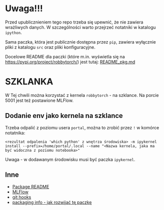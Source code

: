 # Uwaga!!!

Przed upublicznieniem tego repo trzeba się upewnić, że nie zawiera wrażliwych danych. W szczególności warto przejrzeć notatniki w katalogu `ipython`.

Sama paczka, która jest publicznie dostępna przez `pip`, zawiera wyłącznie pliki z katalogu `src` oraz pliki konfiguracyjne.

Docelowe README dla paczki (które m.in. wyświetla się na https://pypi.org/project/robbytorch/) jest tutaj: [README_pkg.md](README_pkg.md)

# SZKLANKA

W Tej chwili można korzystać z kernela `robbytorch` - na szklance. Na porcie 5001 jest też postawione MLFlow.

## Dodanie env jako kernela na szklance

Trzeba odpalić z poziomu usera `portal`, można to zrobić przez `!` w komórce notatnika:
```
<rezultat odpalenia 'which python' z wnętrza środowiska> -m ipykernel install --prefix=/home/portal/.local --name "<Nazwa kernela, jaka ma być widoczna z poziomu notebooka>"
```

Uwaga - w dodawanym środowisku musi być paczka `ipykernel`.

## Inne

- [Package README](README_pkg.md)
- [MLFlow](docs/mlflow.md)
- [git hooks](docs/git_hooks.md)
- [packaging info - jak rozwijać tę paczkę](docs/packaging.md)